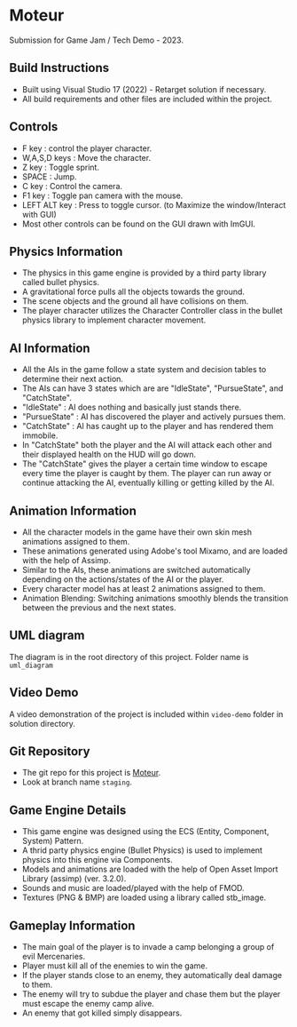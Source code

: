 # Moteur

Submission for Game Jam / Tech Demo - 2023.

## Build Instructions
- Built using Visual Studio 17 (2022) - Retarget solution if necessary.
- All build requirements and other files are included within the project.

## Controls
- F key : control the player character.
- W,A,S,D keys : Move the character.
- Z key : Toggle sprint.
- SPACE : Jump.
- C key : Control the camera.
- F1 key : Toggle pan camera with the mouse.
- LEFT ALT key : Press to toggle cursor. (to Maximize the window/Interact with GUI)
- Most other controls can be found on the GUI drawn with ImGUI.

## Physics Information
- The physics in this game engine is provided by a third party library called bullet physics.
- A gravitational force pulls all the objects towards the ground.
- The scene objects and the ground all have collisions on them.
- The player character utilizes the Character Controller class in the bullet physics library to implement character movement.

## AI Information
- All the AIs in the game follow a state system and decision tables to determine their next action.
- The AIs can have 3 states which are are "IdleState", "PursueState", and "CatchState".
- "IdleState" : AI does nothing and basically just stands there.
- "PursueState" : AI has discovered the player and actively pursues them.
- "CatchState" : AI has caught up to the player and has rendered them immobile.
- In "CatchState" both the player and the AI will attack each other and their displayed health on the HUD will go down.
- The "CatchState" gives the player a certain time window to escape every time the player is caught by them. The player can run away or continue attacking the AI, eventually killing or getting killed by the AI.

## Animation Information
- All the character models in the game have their own skin mesh animations assigned to them.
- These animations generated using Adobe's tool Mixamo, and are loaded with the help of Assimp.
- Similar to the AIs, these animations are switched automatically depending on the actions/states of the AI or the player.
- Every character model has at least 2 animations assigned to them.
- Animation Blending: Switching animations smoothly blends the transition between the previous and the next states.

## UML diagram
The diagram is in the root directory of this project. Folder name is `uml_diagram`

## Video Demo
A video demonstration of the project is included within `video-demo` folder in solution directory.

## Git Repository
- The git repo for this project is [Moteur](https://github.com/M3rl3/Moteur).
- Look at branch name `staging`.

## Game Engine Details
- This game engine was designed using the ECS (Entity, Component, System) Pattern.
- A thrid party physics engine (Bullet Physics) is used to implement physics into this engine via Components.
- Models and animations are loaded with the help of Open Asset Import Library (assimp) (ver. 3.2.0).
- Sounds and music are loaded/played with the help of FMOD.
- Textures (PNG & BMP) are loaded using a library called stb_image.

## Gameplay Information
- The main goal of the player is to invade a camp belonging a group of evil Mercenaries.
- Player must kill all of the enemies to win the game.
- If the player stands close to an enemy, they automatically deal damage to them.
- The enemy will try to subdue the player and chase them but the player must escape the enemy camp alive.
- An enemy that got killed simply disappears.